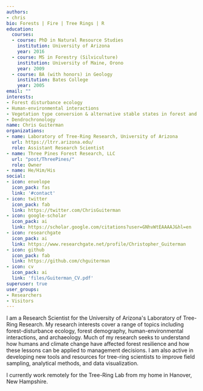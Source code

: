 ```yaml
---
authors:
- chris
bio: Forests | Fire | Tree Rings | R
education:
  courses:
  - course: PhD in Natural Resource Studies
    institution: University of Arizona
    year: 2016
  - course: MS in Forestry (Silviculture)
    institution: University of Maine, Orono
    year: 2009
  - course: BA (with honors) in Geology
    institution: Bates College
    year: 2005
email: ""
interests:
- Forest disturbance ecology
- Human-environmental interactions
- Vegetation type conversion & alternative stable states in forest and shrubland communities
- Dendrochronology
name: Chris Guiterman
organizations:
- name: Laboratory of Tree-Ring Research, University of Arizona
  url: https://ltrr.arizona.edu/
  role: Assistant Research Scientist
- name: Three Pines Forest Research, LLC
  url: "post/ThreePines/"
  role: Owner
- name: He/Him/His
social:
- icon: envelope
  icon_pack: fas
  link: '#contact'
- icon: twitter
  icon_pack: fab
  link: https://twitter.com/ChrisGuiterman
- icon: google-scholar
  icon_pack: ai
  link: https://scholar.google.com/citations?user=GNhvWtEAAAAJ&hl=en
- icon: researchgate
  icon_pack: ai
  link: https://www.researchgate.net/profile/Christopher_Guiterman
- icon: github
  icon_pack: fab
  link: https://github.com/chguiterman
- icon: cv
  icon_pack: ai
  link: 'files/Guiterman_CV.pdf'
superuser: true
user_groups:
- Researchers
- Visitors
---
```

I am a Research Scientist for the University of Arizona's Laboratory of Tree-Ring Research. My research interests cover a range of topics including forest-disturbance ecology, forest demography, human-environmental interactions, and archaeology. Much of my research seeks to understand how humans and climate change have affected forest resilience and how these lessons can be applied to management decisions. I am also active in developing new tools and resources for tree-ring scientists to improve field sampling, analytical methods, and data visualization. 

I currently work remotely for the Tree-Ring Lab from my home in Hanover, New Hampshire.